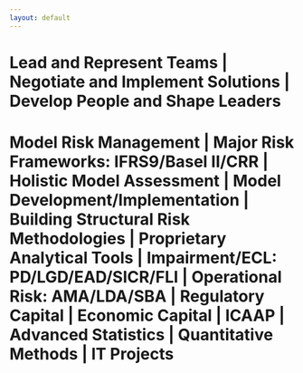 ```yaml
---
layout: default
---
```


# Lead and Represent Teams | Negotiate and Implement Solutions | Develop People and Shape Leaders

# Model Risk Management | Major Risk Frameworks: IFRS9/Basel II/CRR | Holistic Model Assessment | Model Development/Implementation | Building Structural Risk Methodologies | Proprietary Analytical Tools | Impairment/ECL: PD/LGD/EAD/SICR/FLI | Operational Risk: AMA/LDA/SBA | Regulatory Capital | Economic Capital | ICAAP | Advanced Statistics | Quantitative Methods | IT Projects

